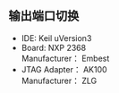 输出端口切换
----
- IDE: Keil uVersion3
- Board: NXP 2368    
  Manufacturer： Embest
- JTAG Adapter： AK100    
  Manufacturer： ZLG
